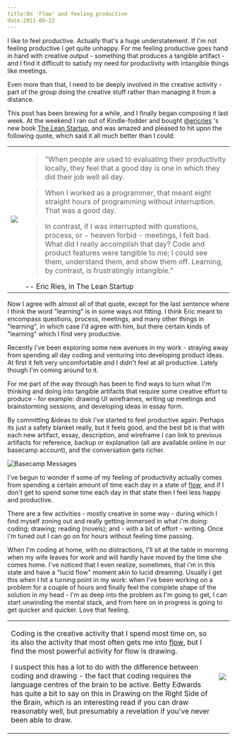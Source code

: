 ```yaml
---
title:On 'Flow' and feeling productive
date:2011-09-22
---
```

I like to feel productive. Actually that's a huge understatement. If I'm not feeling productive I get quite unhappy. For me feeling productive goes hand in hand with creative output - something that produces a tangible artifact - and I find it difficult to satisfy my need for productivity with intangible things like meetings.

Even more than that, I need to be deeply involved in the creative activity - part of the group doing the creative stuff rather than managing it from a distance.

This post has been brewing for a while, and I finally began composing it last week. At the weekend I ran out of Kindle-fodder and bought [@ericries](http://twitter.com/#!/ericries) 's new book [The Lean Startup](http://www.amazon.co.uk/gp/product/0670921602/ref=as_li_ss_il?ie=UTF8&tag=stlibl-21&linkCode=as2&camp=1634&creative=19450&creativeASIN=0670921602), and was amazed and pleased to hit upon the following quote, which said it all much better than I could: 

<table>
<tr>
<td>
<a href="http://www.amazon.co.uk/gp/product/0670921602/ref=as_li_ss_il?ie=UTF8&tag=stlibl-21&linkCode=as2&camp=1634&creative=19450&creativeASIN=0670921602"><img src="http://ecx.images-amazon.com/images/I/51qNUVObwFL._SL500_AA300_.jpg"></a>
</td>
<td>
<blockquote>"When people are used to evaluating their productivity locally, they feel that a good day is one in which they did their job well all day.</blockquote>
<blockquote>When I worked as a programmer, that meant eight straight hours of programming without interruption. That was a good day.</blockquote>
<blockquote>In contrast, if I was interrupted with questions, process, or - heaven forbid - meetings, I felt bad. What did I really accomplish that day? Code and product features were tangible to me; I could see them, understand them, and show them off. Learning, by contrast, is frustratingly intangible."</blockquote>
-- Eric Ries, in The Lean Startup
</td>
</tr>
</table>

Now I agree with almost all of that quote, except for the last sentence where I think the word "learning" is in some ways not fitting. I think Eric meant to encompass questions, process, meetings, and many other things in "learning", in which case I'd agree with him, but there certain kinds of "learning" which I find very productive. 

Recently I've been exploring some new avenues in my work - straying away from spending all day coding and venturing into developing product ideas. At first it felt very uncomfortable and I didn't feel at all productive. Lately though I'm coming around to it. 

For me part of the way through has been to find ways to turn what I'm thinking and doing into tangible artifacts that require some creative effort to produce - for example: drawing UI wireframes, writing up meetings and brainstorming sessions, and developing ideas in essay form. 

By committing &ideas to disk I've started to feel productive again. Perhaps its just a safety blanket really, but it feels good, and the best bit is that with each new artifact, essay, description, and wireframe I can link to previous artifacts for reference, backup or explanation (all are available online in our basecamp account), and the conversation gets richer. 

![Basecamp Messages](http://2.bp.blogspot.com/-zYYLyGL6IF8/Tnuwx1j5bHI/AAAAAAAAHmU/ohE6yl1bFQU/s554/Screenshot-Portable%2BDevices%2BBusiness%2BUnit%2B%253E%2BEasy%2BPublish%253A%2Bassumptions%2Band%2Buse-cases%2B-%2BGoogle%2BChrome-1.png) 

I've begun to wonder if some of my feeling of productivity actually comes from spending a certain amount of time each day in a state of [flow](http://en.wikipedia.org/wiki/Flow_(psychology)), and if I don't get to spend some time each day in that state then I feel less happy and productive. 

There are a few activities - mostly creative in some way - during which I find myself zoning out and really getting immersed in what i'm doing: coding; drawing; reading (novels); and - with a bit of effort - writing. Once i'm tuned out I can go on for hours without feeling time passing. 

When I'm coding at home, with no distractions, I'll sit at the table in morning when my wife leaves for work and will hardly have moved by the time she comes home. I've noticed that I even realize, sometimes, that i'm in this state and have a "lucid flow" moment akin to lucid dreaming. Usually I get this when I hit a turning point in my work: when I've been working on a problem for a couple of hours and finally feel the complete shape of the solution in my head - I'm as deep into the problem as I'm going to get, I can start unwinding the mental stack, and from here on in progress is going to get quicker and quicker. Love that feeling. 

<table>
<tr>
<td>
<p>Coding is the creative activity that I spend most time on, so its also the activity that most often gets me into <a href="http://en.wikipedia.org/wiki/Flow_(psychology))">flow</a>, but I find the most powerful activity for flow is drawing.</p>
<p>I suspect this has a lot to do with the difference between coding and drawing - the fact that coding requires the language centres of the brain to be active. Betty Edwards has quite a bit to say on this in Drawing on the Right Side of the Brain, which is an interesting read if you can draw reasonably well, but presumably a revelation if you've never been able to draw.</p>
</td>
<td>
<a href="http://www.amazon.co.uk/gp/product/images/0007116454/ref=dp_image_0?ie=UTF8&n=266239&s=books)"><img src="http://ecx.images-amazon.com/images/I/5114QGDGH7L._SL500_AA300_.jpg"></a>
</td>
</tr>
</table>
